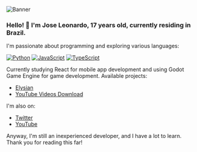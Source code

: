 ![Banner](https://media.discordapp.net/attachments/1191142569845989407/1191163065232806020/Banner_do_YouTube_Games_Cinza.png?ex=65a4700d&is=6591fb0d&hm=ce19c082404fd8c0e1ce29c1de246e305b4651bdbc5bd26848b223e70eb2aac6&=&format=webp&quality=lossless&width=1025&height=293)

### Hello! 👋 I'm Jose Leonardo, 17 years old, currently residing in Brazil.


I'm passionate about programming and exploring various languages:

[![Python](https://img.shields.io/badge/Python-3776AB?style=for-the-badge&logo=python&logoColor=white)](https://www.python.org/)
[![JavaScript](https://img.shields.io/badge/JavaScript-F7DF1E?style=for-the-badge&logo=javascript&logoColor=black)](https://developer.mozilla.org/en-US/docs/Web/JavaScript)
[![TypeScript](https://img.shields.io/badge/TypeScript-3178C6?style=for-the-badge&logo=typescript&logoColor=white)](https://www.typescriptlang.org/)

Currently studying React for mobile app development and using Godot Game Engine for game development. Available projects:

- [Elysian](https://github.com/GOLD3NMOON/Elysian) 
- [YouTube Videos Download](https://github.com/GOLD3NMOON/Youtube-video-download.git)

I'm also on:

- [Twitter](https://twitter.com/_gold3nmoon)
- [YouTube](https://www.youtube.com/@gold3nmoon)

Anyway, I'm still an inexperienced developer, and I have a lot to learn. Thank you for reading this far!
